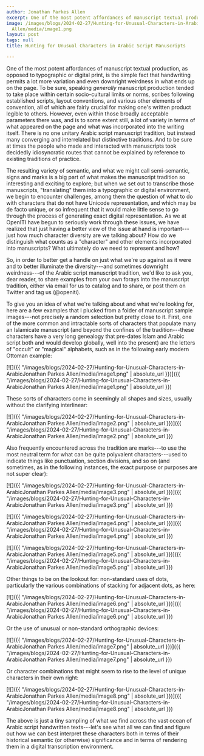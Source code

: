 ```yaml
---
author: Jonathan Parkes Allen
excerpt: One of the most potent affordances of manuscript textual production, as opposed to typographic or digital print, is the simple fact that handwriting permits a lot more variation and even downright weirdness in what ends up on the page...
image: /images/blogs/2024-02-27/Hunting-for-Unusual-Characters-in-ArabicJonathan Parkes
  Allen/media/image1.png
layout: post
tags: null
title: Hunting for Unusual Characters in Arabic Script Manuscripts

---
```

One of the most potent affordances of manuscript textual production, as opposed to typographic or digital print, is the simple fact that handwriting permits a lot more variation and even downright weirdness in what ends up on the page. To be sure, speaking _generally_ manuscript production tended to take place within certain socio-cultural limits or norms, scribes following established scripts, layout conventions, and various other elements of convention, all of which are fairly crucial for making one's written product legible to others. However, even within those broadly acceptable parameters there was, and is to some extent still, a lot of variety in terms of what appeared on the page and what was incorporated into the writing itself. There is no one unitary Arabic script manuscript tradition, but instead many converging and interrelated but distinctive traditions. And to be sure at times the people who made and interacted with manuscripts took decidedly idiosyncratic routes that cannot be explained by reference to existing traditions of practice.

The resulting variety of semantic, and what we might call semi-semantic, signs and marks is a big part of what makes the manuscript tradition so interesting and exciting to explore; but when we set out to transcribe those manuscripts, "translating" them into a typographic or digital environment, we begin to encounter challenges, among them the question of what to do with characters that do not have Unicode representation, and which may be de facto unique, or so infrequent that it would make little sense to go through the process of generating exact digital representation. As we at OpenITI have begun to seriously work through these issues, we have realized that just having a better view of the issue at hand is important---just how much character diversity are we talking about? How do we distinguish what counts as a "character" and other elements incorporated into manuscripts? What ultimately do we need to represent and how?

So, in order to better get a handle on just what we're up against as it were and to better illuminate the diversity---and sometimes downright weirdness---of the Arabic script manuscript tradition, we'd like to ask you, dear reader, to share examples from your own forays into the manuscript tradition, either via email for us to catalog and to share, or post them on Twitter and tag us (@openiti).

To give you an idea of what we're talking about and what we're looking for, here are a few examples that I plucked from a folder of manuscript sample images---not precisely a random selection but pretty close to it. First, one of the more common and intractable sorts of characters that populate many an Islamicate manuscript (and beyond the confines of the tradition---these characters have a very long genealogy that pre-dates Islam and Arabic script both and would develop globally, well into the present) are the letters of "occult" or "magical" alphabets, such as in the following early modern Ottoman example:

[![]({{ "/images/blogs/2024-02-27/Hunting-for-Unusual-Characters-in-ArabicJonathan Parkes Allen/media/image1.png" | absolute_url }})]({{ "/images/blogs/2024-02-27/Hunting-for-Unusual-Characters-in-ArabicJonathan Parkes Allen/media/image1.png" | absolute_url }})

These sorts of characters come in seemingly all shapes and sizes, usually without the clarifying interlinear:

[![]({{ "/images/blogs/2024-02-27/Hunting-for-Unusual-Characters-in-ArabicJonathan Parkes Allen/media/image2.png" | absolute_url }})]({{ "/images/blogs/2024-02-27/Hunting-for-Unusual-Characters-in-ArabicJonathan Parkes Allen/media/image2.png" | absolute_url }})

Also frequently encountered across the tradition are marks---to use the most neutral term for what can be quite polyvalent characters---used to indicate things like punctuation, section divisions, and so on (and sometimes, as in the following instances, the exact purpose or purposes are not super clear):

[![]({{ "/images/blogs/2024-02-27/Hunting-for-Unusual-Characters-in-ArabicJonathan Parkes Allen/media/image3.png" | absolute_url }})]({{ "/images/blogs/2024-02-27/Hunting-for-Unusual-Characters-in-ArabicJonathan Parkes Allen/media/image3.png" | absolute_url }}) 

[![]({{ "/images/blogs/2024-02-27/Hunting-for-Unusual-Characters-in-ArabicJonathan Parkes Allen/media/image4.png" | absolute_url }})]({{ "/images/blogs/2024-02-27/Hunting-for-Unusual-Characters-in-ArabicJonathan Parkes Allen/media/image4.png" | absolute_url }}) 

[![]({{ "/images/blogs/2024-02-27/Hunting-for-Unusual-Characters-in-ArabicJonathan Parkes Allen/media/image5.png" | absolute_url }})]({{ "/images/blogs/2024-02-27/Hunting-for-Unusual-Characters-in-ArabicJonathan Parkes Allen/media/image5.png" | absolute_url }})

Other things to be on the lookout for: non-standard uses of dots, particularly the various combinations of stacking for adjacent dots, as here:

[![]({{ "/images/blogs/2024-02-27/Hunting-for-Unusual-Characters-in-ArabicJonathan Parkes Allen/media/image6.png" | absolute_url }})]({{ "/images/blogs/2024-02-27/Hunting-for-Unusual-Characters-in-ArabicJonathan Parkes Allen/media/image6.png" | absolute_url }})

Or the use of unusual or non-standard orthographic devices:

[![]({{ "/images/blogs/2024-02-27/Hunting-for-Unusual-Characters-in-ArabicJonathan Parkes Allen/media/image7.png" | absolute_url }})]({{ "/images/blogs/2024-02-27/Hunting-for-Unusual-Characters-in-ArabicJonathan Parkes Allen/media/image7.png" | absolute_url }})

Or character combinations that might seem to rise to the level of unique characters in their own right:

[![]({{ "/images/blogs/2024-02-27/Hunting-for-Unusual-Characters-in-ArabicJonathan Parkes Allen/media/image8.png" | absolute_url }})]({{ "/images/blogs/2024-02-27/Hunting-for-Unusual-Characters-in-ArabicJonathan Parkes Allen/media/image8.png" | absolute_url }})

The above is just a tiny sampling of what we find across the vast ocean of Arabic script handwritten texts---let's see what all we can find and figure out how we can best interpret these characters both in terms of their historical semantic (or otherwise) significance and in terms of rendering them in a digital transcription environment.
